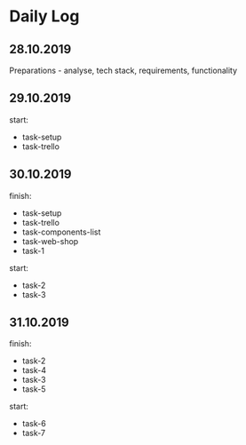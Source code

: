 # Daily Log
## 28.10.2019
Preparations - analyse, tech stack, requirements, functionality

## 29.10.2019
start:
- task-setup
- task-trello

## 30.10.2019
finish:
- task-setup
- task-trello
- task-components-list
- task-web-shop
- task-1

start:
- task-2
- task-3

## 31.10.2019
finish:
- task-2
- task-4
- task-3
- task-5

start:
- task-6
- task-7
